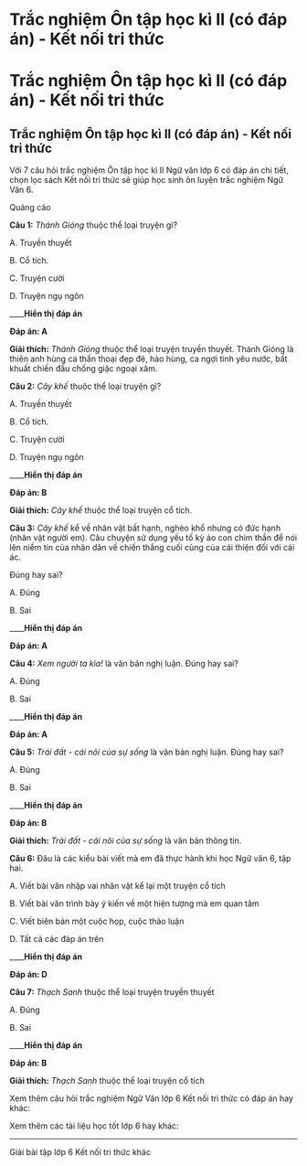 # Trắc nghiệm Ôn tập học kì II (có đáp án) - Kết nối tri thức

# Trắc nghiệm Ôn tập học kì II (có đáp án) - Kết nối tri thức

## Trắc nghiệm Ôn tập học kì II (có đáp án) - Kết nối tri thức

Với 7 câu hỏi trắc nghiệm Ôn tập học kì II Ngữ văn lớp 6 có đáp án chi tiết, chọn lọc sách Kết nối tri thức sẽ giúp học sinh ôn luyện trắc nghiệm Ngữ Văn 6.

Quảng cáo

**Câu 1:** _Thánh Gióng_ thuộc thể loại truyện gì?

A. Truyền thuyết

B. Cổ tích.

C. Truyện cười

D. Truyện ngụ ngôn

____**Hiển thị đáp án**

**Đáp án: A**

**Giải thích:** _Thánh Gióng_ thuộc thể loại truyện truyền thuyết. Thánh Gióng là thiên anh hùng ca thần thoại đẹp đẽ, hào hùng, ca ngợi tình yêu nước, bất khuất chiến đấu chống giặc ngoại xâm.

**Câu 2:** _Cây khế_ thuộc thể loại truyện gì?

A. Truyền thuyết

B. Cổ tích.

C. Truyện cười

D. Truyện ngụ ngôn

____**Hiển thị đáp án**

**Đáp án: B**

**Giải thích:** _Cây khế_ thuộc thể loại truyện cổ tích.

**Câu 3:** _Cây khế_ kể về nhân vật bất hạnh, nghèo khổ nhưng có đức hạnh (nhân vật người em). Câu chuyện sử dụng yếu tố kỳ ảo con chim thần để nói lên niềm tin của nhân dân về chiến thắng cuối cùng của cái thiện đối với cái ác. 

Đúng hay sai?

A. Đúng

B. Sai

____**Hiển thị đáp án**

**Đáp án: A**

**Câu 4:** _Xem người ta kìa!_ là văn bản nghị luận. Đúng hay sai?

A. Đúng

B. Sai

____**Hiển thị đáp án**

**Đáp án: A**

**Câu 5:** _Trái đất - cái nôi của sự sống_ là văn bản nghị luận. Đúng hay sai?

A. Đúng

B. Sai

____**Hiển thị đáp án**

**Đáp án: B**

**Giải thích:** _Trái đất - cái nôi của sự sống_ là văn bản thông tin.

**Câu 6:** Đâu là các kiểu bài viết mà em đã thực hành khi học Ngữ văn 6, tập hai. 

A. Viết bài văn nhập vai nhân vật kể lại một truyện cổ tích

B. Viết bài văn trình bày ý kiến về một hiện tượng mà em quan tâm

C. Viết biên bản một cuộc họp, cuộc thảo luận

D. Tất cả các đáp án trên

____**Hiển thị đáp án**

**Đáp án: D**

**Câu 7:** _Thạch Sanh_ thuộc thể loại truyện truyền thuyết

A. Đúng

B. Sai

____**Hiển thị đáp án**

**Đáp án: B**

**Giải thích:** _Thạch Sanh_ thuộc thể loại truyện cổ tích

Xem thêm câu hỏi trắc nghiệm Ngữ Văn lớp 6 Kết nối tri thức có đáp án hay khác:

Xem thêm các tài liệu học tốt lớp 6 hay khác:

* * *

Giải bài tập lớp 6 Kết nối tri thức khác
